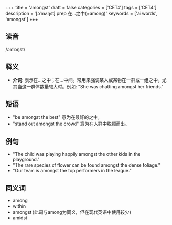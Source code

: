 +++
title = 'amongst'
draft = false
categories = ['CET4']
tags = ['CET4']
description = '[əˈmʌŋst] prep 在…之中(=among)'
keywords = ['ai words', 'amongst']
+++

## 读音
/əmˈɒŋst/

## 释义
- **介词**: 表示在…之中；在…中间。常用来强调某人或某物在一群或一组之中，尤其当这一群体数量较大时。例如: "She was chatting amongst her friends."

## 短语
- "be amongst the best" 意为在最好的之中。
- "stand out amongst the crowd" 意为在人群中脱颖而出。

## 例句
- "The child was playing happily amongst the other kids in the playground."
- "The rare species of flower can be found amongst the dense foliage."
- "Our team is amongst the top performers in the league."

## 同义词
- among
- within
- amongst (此词与among为同义，但在现代英语中使用较少)
- amidst
